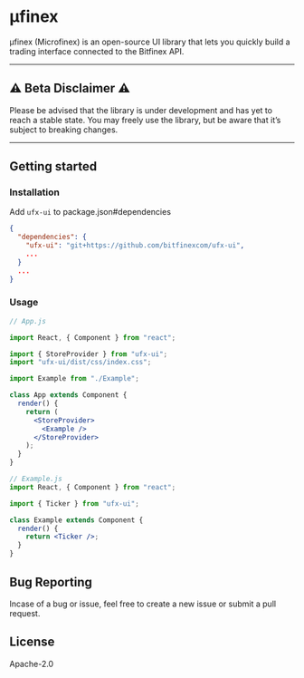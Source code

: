 # μfinex

μfinex (Microfinex) is an open-source UI library that lets you quickly build a trading interface connected to the Bitfinex API.

---

## :warning: Beta Disclaimer :warning:

Please be advised that the library is under development and has yet to reach a stable state. You may freely use the library, but be aware that it’s subject to breaking changes.

---

## Getting started

### Installation

Add `ufx-ui` to package.json#dependencies

```json
{
  "dependencies": {
    "ufx-ui": "git+https://github.com/bitfinexcom/ufx-ui",
    ...
  }
  ...
}
```

### Usage

```jsx
// App.js

import React, { Component } from "react";

import { StoreProvider } from "ufx-ui";
import "ufx-ui/dist/css/index.css";

import Example from "./Example";

class App extends Component {
  render() {
    return (
      <StoreProvider>
        <Example />
      </StoreProvider>
    );
  }
}
```

```jsx
// Example.js
import React, { Component } from "react";

import { Ticker } from "ufx-ui";

class Example extends Component {
  render() {
    return <Ticker />;
  }
}
```

## Bug Reporting

Incase of a bug or issue, feel free to create a new issue or submit a pull request.

## License

Apache-2.0
